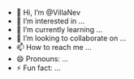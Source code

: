 - 👋 Hi, I’m @VillaNev
- 👀 I’m interested in ...
- 🌱 I’m currently learning ...
- 💞️ I’m looking to collaborate on ...
- 📫 How to reach me ...
- 😄 Pronouns: ...
- ⚡ Fun fact: ...

<!---
VillaNev/VillaNev is a ✨ special ✨ repository because its `README.md` (this file) appears on your GitHub profile.
You can click the Preview link to take a look at your changes.
--->
